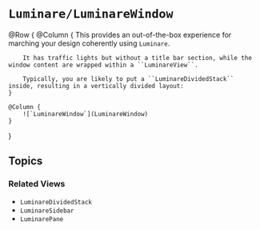 # ``Luminare/LuminareWindow``

@Row {
    @Column {
        This provides an out-of-the-box experience for marching your design coherently using ``Luminare``.
        
        It has traffic lights but without a title bar section, while the window content are wrapped within a ``LuminareView``.

        Typically, you are likely to put a ``LuminareDividedStack`` inside, resulting in a vertically divided layout:
    }

    @Column {
        ![`LuminareWindow`](LuminareWindow)
    }
}

## Topics

### Related Views

- ``LuminareDividedStack``
- ``LuminareSidebar``
- ``LuminarePane``
